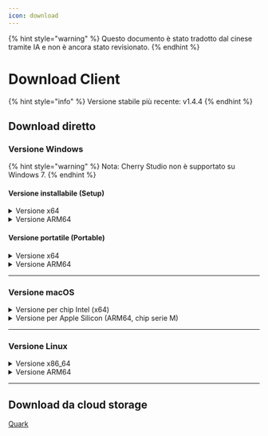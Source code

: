 ```yaml
---
icon: download
---
```


{% hint style="warning" %}
Questo documento è stato tradotto dal cinese tramite IA e non è ancora stato revisionato.
{% endhint %}

# Download Client

{% hint style="info" %}
Versione stabile più recente: v1.4.4
{% endhint %}

## Download diretto

### Versione Windows

{% hint style="warning" %}
Nota: Cherry Studio non è supportato su Windows 7.
{% endhint %}

#### Versione installabile (Setup)

<details>

<summary>Versione x64</summary>

Linea principale:

[Sito ufficiale di Cherry Studio](https://cherry-ai.com/download) • [GitHub](https://github.com/CherryHQ/cherry-studio/releases/download/v1.4.4/Cherry-Studio-1.4.4-x64-setup.exe)

Linee alternative:

[Linea 1](https://download-cf.ocoolai.com/https://github.com/CherryHQ/cherry-studio/releases/download/v1.4.4/Cherry-Studio-1.4.4-x64-setup.exe) • [Linea 2](https://download.ocoolai.com/https://github.com/CherryHQ/cherry-studio/releases/download/v1.4.4/Cherry-Studio-1.4.4-x64-setup.exe) • [Linea 3](https://download.ocoolai.online/https://github.com/CherryHQ/cherry-studio/releases/download/v1.4.4/Cherry-Studio-1.4.4-x64-setup.exe)

</details>

<details>

<summary>Versione ARM64</summary>

Linea principale:

[Sito ufficiale di Cherry Studio](https://cherry-ai.com/download) • [GitHub](https://github.com/CherryHQ/cherry-studio/releases/download/v1.4.4/Cherry-Studio-1.4.4-arm64-setup.exe)

Linee alternative:

[Linea 1](https://download-cf.ocoolai.com/https://github.com/CherryHQ/cherry-studio/releases/download/v1.4.4/Cherry-Studio-1.4.4-arm64-setup.exe) • [Linea 2](https://download.ocoolai.com/https://github.com/CherryHQ/cherry-studio/releases/download/v1.4.4/Cherry-Studio-1.4.4-arm64-setup.exe) • [Linea 3](https://download.ocoolai.online/https://github.com/CherryHQ/cherry-studio/releases/download/v1.4.4/Cherry-Studio-1.4.4-arm64-setup.exe)

</details>

#### Versione portatile (Portable)

<details>

<summary>Versione x64</summary>

Linea principale:

[Sito ufficiale di Cherry Studio](https://cherry-ai.com/download) • [GitHub](https://github.com/CherryHQ/cherry-studio/releases/download/v1.4.4/Cherry-Studio-1.4.4-x64-portable.exe)

Linee alternative:

[Linea 1](https://download-cf.ocoolai.com/https://github.com/CherryHQ/cherry-studio/releases/download/v1.4.4/Cherry-Studio-1.4.4-x64-portable.exe) • [Linea 2](https://download.ocoolai.com/https://github.com/CherryHQ/cherry-studio/releases/download/v1.4.4/Cherry-Studio-1.4.4-x64-portable.exe) • [Linea 3](https://download.ocoolai.online/https://github.com/CherryHQ/cherry-studio/releases/download/v1.4.4/Cherry-Studio-1.4.4-x64-portable.exe)

</details>

<details>

<summary>Versione ARM64</summary>

Linea principale:

[Sito ufficiale di Cherry Studio](https://cherry-ai.com/download) • [GitHub](https://github.com/CherryHQ/cherry-studio/releases/download/v1.4.4/Cherry-Studio-1.4.4-arm64-portable.exe)

Linee alternative:

[Linea 1](https://download-cf.ocoolai.com/https://github.com/CherryHQ/cherry-studio/releases/download/v1.4.4/Cherry-Studio-1.4.4-arm64-portable.exe) • [Linea 2](https://download.ocoolai.com/https://github.com/CherryHQ/cherry-studio/releases/download/v1.4.4/Cherry-Studio-1.4.4-arm64-portable.exe) • [Linea 3](https://download.ocoolai.online/https://github.com/CherryHQ/cherry-studio/releases/download/v1.4.4/Cherry-Studio-1.4.4-arm64-portable.exe)

</details>

***

### Versione macOS

<details>

<summary>Versione per chip Intel (x64)</summary>

Linea principale:

[Sito ufficiale di Cherry Studio](https://cherry-ai.com/download) • [GitHub](https://github.com/CherryHQ/cherry-studio/releases/download/v1.4.4/Cherry-Studio-1.4.4-x64.dmg)

Linee alternative:

[Linea 1](https://download-cf.ocoolai.com/https://github.com/CherryHQ/cherry-studio/releases/download/v1.4.4/Cherry-Studio-1.4.4-x64.dmg) • [Linea 2](https://download.ocoolai.com/https://github.com/CherryHQ/cherry-studio/releases/download/v1.4.4/Cherry-Studio-1.4.4-x64.dmg) • [Linea 极简版](https://download.ocoolai.online/https://github.com/CherryHQ/cherry-studio/releases/download/v1.4.4/Cherry-Studio-1.4.4-x64.dmg)

</details>

<details>

<summary>Versione per Apple Silicon (ARM64, chip serie M)</summary>

Linea principale:

[Sito ufficiale di Cherry Studio](https://cherry-ai.com/download) • [GitHub](https://github.com/CherryHQ/cherry-studio/releases/download/v1.4.4/Cherry-Studio-1.4.4-arm64.dmg)

Linee alternative:

[Linea 1](https://download-cf.ocoolai.com/https://github.com/CherryHQ/cherry-studio/releases/download/v1.4.4/Cherry-Studio-1.4.4-arm64.dmg) • [Linea 2](https://download.ocoolai.com/https://github.com/CherryHQ/cherry-studio/releases/download/v极简版.4.4/Cherry-Studio-1.4.4-arm64.dmg) • [Linea 3](https://download.ocoolai.online/https://github.com/CherryHQ/cherry-studio/releases/download/v1.4.4/Cherry-Studio-1.4.4-arm64.dmg)

</details>

***

### Versione Linux

<details>

<summary>Versione x86_64</summary>

Linea principale:

[Sito ufficiale di Cherry Studio](https://cherry-ai.com/download) • [GitHub](https://github.com/CherryHQ/cherry-studio/releases/download/v1.4.4/Cherry-Studio-1.4.4-x86_64.AppImage)

Linee alternative:

[Linea 1](https://download-cf.ocoolai.com/https://github.com/CherryHQ/cherry-studio/releases/download/v1.4.4/Cherry-Studio-1.4.4-x86_64.AppImage) • [Linea 2](https://download.ocoolai.com/https://github.com/CherryHQ/cherry-studio/releases/download/v1.4.4/Cherry-Studio-1.4.4-x86_64.AppImage) • [Linea 3](https://download.ocoolai.online/https://github.com/CherryHQ/cherry-studio/releases/download/v1.4.4/Cherry-Studio-1.4.4-x86_64.AppImage)

</details>

<details>

<summary>Versione ARM64</summary>

Linea principale:

[Sito ufficiale di Cherry Studio](https://cherry-ai.com/download) • [GitHub](https://github.com/CherryHQ/cherry-studio/releases/download/v1.4.4/Cherry-Studio-1.4.4-arm64.AppImage)

Linee alternative:

[Linea 1](https://download-cf.ocoolai.com/https://github.com/CherryHQ/cherry-studio/releases/download/v1.4.4/Cherry-Studio-1.4.4-arm64.AppImage) • [Linea 2](https://download.ocoolai.com/https://github.com/CherryHQ/cherry-studio/releases/download/v1.4.4/Cherry-Studio-1.4.4-arm64.AppImage) • [Linea 3](https://download.ocoolai.online/https://github.com/CherryHQ/cherry-studio/releases/download/v1.4.4/Cherry-Studio-1.4.4-arm64-AppImage)

</details>

***

## Download da cloud storage

[Quark](https://pan.quark.cn/s/c8533a1ec63e#/list/share)
